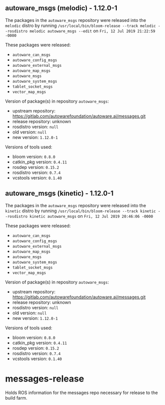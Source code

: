 ## autoware_msgs (melodic) - 1.12.0-1

The packages in the `autoware_msgs` repository were released into the `melodic` distro by running `/usr/local/bin/bloom-release --track melodic --rosdistro melodic autoware_msgs --edit` on `Fri, 12 Jul 2019 21:22:59 -0000`

These packages were released:
- `autoware_can_msgs`
- `autoware_config_msgs`
- `autoware_external_msgs`
- `autoware_map_msgs`
- `autoware_msgs`
- `autoware_system_msgs`
- `tablet_socket_msgs`
- `vector_map_msgs`

Version of package(s) in repository `autoware_msgs`:

- upstream repository: https://gitlab.com/autowarefoundation/autoware.ai/messages.git
- release repository: unknown
- rosdistro version: `null`
- old version: `null`
- new version: `1.12.0-1`

Versions of tools used:

- bloom version: `0.8.0`
- catkin_pkg version: `0.4.11`
- rosdep version: `0.15.2`
- rosdistro version: `0.7.4`
- vcstools version: `0.1.40`


## autoware_msgs (kinetic) - 1.12.0-1

The packages in the `autoware_msgs` repository were released into the `kinetic` distro by running `/usr/local/bin/bloom-release --track kinetic --rosdistro kinetic autoware_msgs` on `Fri, 12 Jul 2019 20:46:06 -0000`

These packages were released:
- `autoware_can_msgs`
- `autoware_config_msgs`
- `autoware_external_msgs`
- `autoware_map_msgs`
- `autoware_msgs`
- `autoware_system_msgs`
- `tablet_socket_msgs`
- `vector_map_msgs`

Version of package(s) in repository `autoware_msgs`:

- upstream repository: https://gitlab.com/autowarefoundation/autoware.ai/messages.git
- release repository: unknown
- rosdistro version: `null`
- old version: `null`
- new version: `1.12.0-1`

Versions of tools used:

- bloom version: `0.8.0`
- catkin_pkg version: `0.4.11`
- rosdep version: `0.15.2`
- rosdistro version: `0.7.4`
- vcstools version: `0.1.40`


# messages-release

Holds ROS information for the messages repo necessary for release to the build farm.